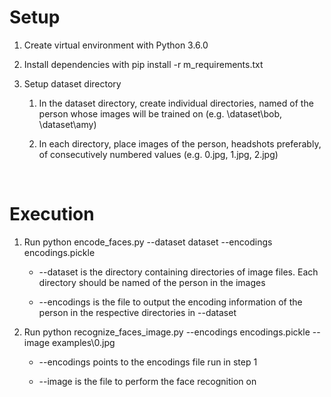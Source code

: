 Setup
=====

1.  Create virtual environment with Python 3.6.0

2.  Install dependencies with pip install -r m_requirements.txt

3.  Setup dataset directory

    1.  In the dataset directory, create individual directories, named of the
        person whose images will be trained on (e.g. \\dataset\\bob,
        \\dataset\\amy)

    2.  In each directory, place images of the person, headshots preferably, of
        consecutively numbered values (e.g. 0.jpg, 1.jpg, 2.jpg)

 

Execution
=========

1.  Run python encode_faces.py --dataset dataset --encodings encodings.pickle

    -   \--dataset is the directory containing directories of image files. Each
        directory should be named of the person in the images

    -   \--encodings is the file to output the encoding information of the
        person in the respective directories in --dataset

2.  Run python recognize_faces_image.py --encodings encodings.pickle --image
    examples\\0.jpg

    -   \--encodings points to the encodings file run in step 1

    -   \--image is the file to perform the face recognition on
